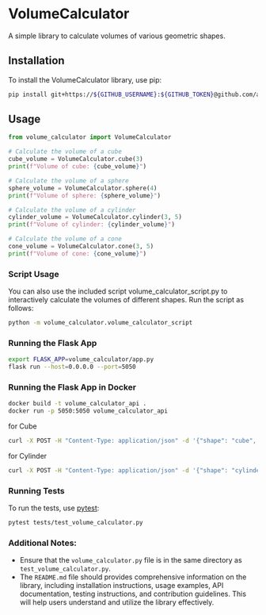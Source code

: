 # VolumeCalculator

A simple library to calculate volumes of various geometric shapes.

## Installation

To install the VolumeCalculator library, use pip:

```sh
pip install git+https://${GITHUB_USERNAME}:${GITHUB_TOKEN}@github.com/antigenius0910/volume-calculator
```

## Usage
```python
from volume_calculator import VolumeCalculator

# Calculate the volume of a cube
cube_volume = VolumeCalculator.cube(3)
print(f"Volume of cube: {cube_volume}")

# Calculate the volume of a sphere
sphere_volume = VolumeCalculator.sphere(4)
print(f"Volume of sphere: {sphere_volume}")

# Calculate the volume of a cylinder
cylinder_volume = VolumeCalculator.cylinder(3, 5)
print(f"Volume of cylinder: {cylinder_volume}")

# Calculate the volume of a cone
cone_volume = VolumeCalculator.cone(3, 5)
print(f"Volume of cone: {cone_volume}")
```

### Script Usage
You can also use the included script volume_calculator_script.py to interactively calculate the volumes of different shapes. Run the script as follows:
```sh
python -m volume_calculator.volume_calculator_script
```

### Running the Flask App
```sh
export FLASK_APP=volume_calculator/app.py
flask run --host=0.0.0.0 --port=5050
```

### Running the Flask App in Docker
```sh
docker build -t volume_calculator_api .
docker run -p 5050:5050 volume_calculator_api
```

for Cube
```sh
curl -X POST -H "Content-Type: application/json" -d '{"shape": "cube", "dimensions": {"side_length": 3}}' http://127.0.0.1:5050/calculate_volume
```

for Cylinder
```sh
curl -X POST -H "Content-Type: application/json" -d '{"shape": "cylinder", "dimensions": {"radius": 3, "height": 5}}' http://127.0.0.1:5050/calculate_volume
```


### Running Tests

To run the tests, use [pytest](https://pytest.org/):
```sh
pytest tests/test_volume_calculator.py
```


### Additional Notes:

- Ensure that the `volume_calculator.py` file is in the same directory as `test_volume_calculator.py`.
- The `README.md` file should provides comprehensive information on the library, including installation instructions, usage examples, API documentation, testing instructions, and contribution guidelines. This will help users understand and utilize the library effectively.
